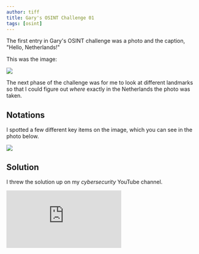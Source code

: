```yaml
---
author: tiff
title: Gary's OSINT Challenge 01
tags: [osint]
---
```


The first entry in Gary's OSINT challenge was a photo and the caption, "Hello, Netherlands!"

<!--truncate-->

This was the image:

![](/img/blog/goc-02.jpeg)

The next phase of the challenge was for me to look at different landmarks so that I could figure out *where* exactly in the Netherlands the photo was taken.

## Notations

I spotted a few different key items on the image, which you can see in the photo below.

![](/img/blog/garys-osint-challenge-01.jpeg)

## Solution

I threw the solution up on my *cybersecurity* YouTube channel.

<iframe class="video" src="https://www.youtube-nocookie.com/embed/b-Y5LSEsgi0?si=VWAzO5qEbXdK76dQ" title="YouTube video player" frameborder="0" allow="accelerometer; autoplay; clipboard-write; encrypted-media; gyroscope; picture-in-picture; web-share" allowfullscreen></iframe>


